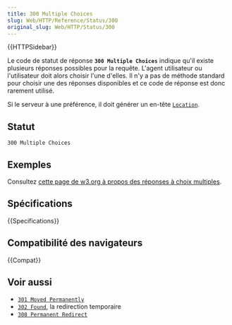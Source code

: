 ```yaml
---
title: 300 Multiple Choices
slug: Web/HTTP/Reference/Status/300
original_slug: Web/HTTP/Status/300
---
```


{{HTTPSidebar}}

Le code de statut de réponse **`300 Multiple Choices`** indique qu'il existe plusieurs réponses possibles pour la requête. L'agent utilisateur ou l'utilisateur doit alors choisir l'une d'elles. Il n'y a pas de méthode standard pour choisir une des réponses disponibles et ce code de réponse est donc rarement utilisé.

Si le serveur à une préférence, il doit générer un en-tête [`Location`](/fr/docs/Web/HTTP/Headers/Location).

## Statut

```
300 Multiple Choices
```

## Exemples

Consultez [cette page de w3.org à propos des réponses à choix multiples](https://www.w3.org/Style/Examples/007/figures.ht).

## Spécifications

{{Specifications}}

## Compatibilité des navigateurs

{{Compat}}

## Voir aussi

- [`301 Moved Permanently`](/fr/docs/Web/HTTP/Status/301)
- [`302 Found`](/fr/docs/Web/HTTP/Status/302), la redirection temporaire
- [`308 Permanent Redirect`](/fr/docs/Web/HTTP/Status/308)
